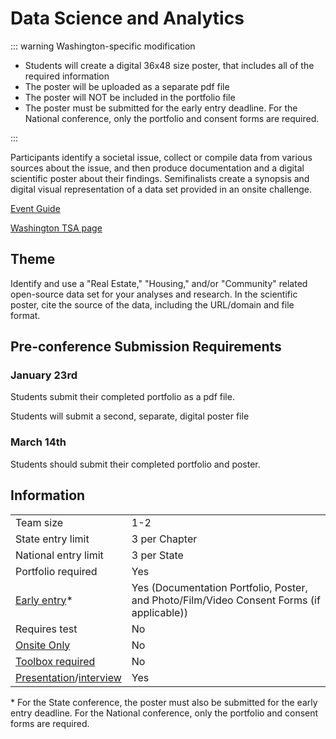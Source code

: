 # Data Science and Analytics

::: warning Washington-specific modification

- Students will create a digital 36x48 size poster, that includes all of the required information
- The poster will be uploaded as a separate pdf file
- The poster will NOT be included in the portfolio file
- The poster must be submitted for the early entry deadline. For the National conference, only the portfolio and consent forms are required.

:::

Participants identify a societal issue, collect or compile data from various sources about the issue, and then produce documentation and a digital scientific poster about their findings. Semifinalists create a synopsis and digital visual representation of a data set provided in an onsite challenge.

[Event Guide](https://lwsd.sharepoint.com/:b:/r/sites/GR-JHS-TechnologyStudentAssociation-SCA/Shared%20Documents/23-24/Competition/Event%20Guides/HS%20-%20Data%20Science%20and%20Analytics.pdf)

[Washington TSA page](https://www.washingtontsa.org/high-school-events/data-science-and-analytics)

## Theme

Identify and use a "Real Estate," "Housing," and/or "Community" related open-source data set for your analyses and research. In the scientific poster, cite the source of the data, including the URL/domain and file format.

## Pre-conference Submission Requirements

### January 23rd

Students submit their completed portfolio as a pdf file.

Students will submit a second, separate, digital poster file

### March 14th

Students should submit their completed portfolio and poster.

## Information

|                                              |                                                                                           |
| -------------------------------------------- | ----------------------------------------------------------------------------------------- |
| Team size                                    | 1-2                                                                                       |
| State entry limit                            | 3 per Chapter                                                                             |
| National entry limit                         | 3 per State                                                                               |
| Portfolio required                           | Yes                                                                                       |
| [Early entry](/#terms)\*                     | Yes (Documentation Portfolio, Poster, and Photo/Film/Video Consent Forms (if applicable)) |
| Requires test                                | No                                                                                        |
| [Onsite Only](/#terms)                       | No                                                                                        |
| [Toolbox required](/#terms)                  | No                                                                                        |
| [Presentation](/#terms)/[interview](/#terms) | Yes                                                                                       |

\* For the State conference, the poster must also be submitted for the early entry deadline. For the National conference, only the portfolio and consent forms are required.
